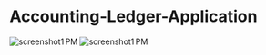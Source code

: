 # Accounting-Ledger-Application
![screenshot1 PM](screenShots/screenshot1)
![screenshot1 PM](screenShots/screenshot2)
